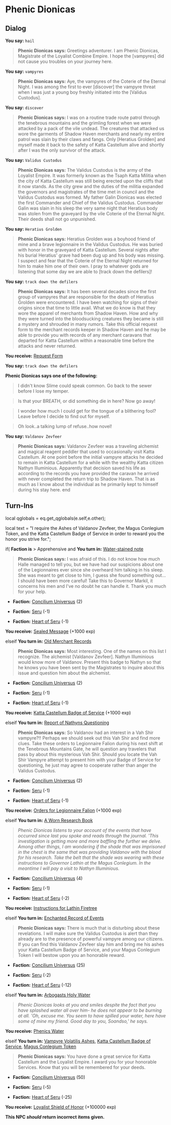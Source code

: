 # Phenic Dionicas
## Dialog

**You say:** `hail`



>**Phenic Dionicas says:** Greetings adventurer. I am Phenic Dionicas, Magistrate of the Loyalist Combine Empire. I hope the [vampyres] did not cause you troubles on your journey here. 

**You say:** `vampyres`



>**Phenic Dionicas says:** Aye, the vampyres of the Coterie of the Eternal Night. I was among the first to ever [discover] the vampyre threat when I was just a young boy freshly initiated into the [Validus Custodus].

**You say:** `discover`



>**Phenic Dionicas says:** I was on a routine trade route patrol through the tenebrous mountains and the grimling forest when we were attacked by a pack of the vile undead. The creatures that attacked us wore the garments of Shadow Haven merchants and nearly my entire patrol was slain by their claws and fangs. Only [Heratius Grolden] and myself made it back to the safety of Katta Castellum alive and shortly after I was the only survivor of the attack.

**You say:** `Validus Custodus`



>**Phenic Dionicas says:** The Validus Custodus is the army of the Loyalist Empire. It was formerly known as the Tsaph Katta Militia when the city of Katta Castellum was still being erected upon the cliffs that it now stands. As the city grew and the duties of the militia expanded the governors and magistrates of the time met in council and the Validus Custodus was formed. My father Galin Dionicas was elected the first Commander and Chief of the Validus Custodus. Commander Galin was slain in his sleep the very same night that Heratius body was stolen from the graveyard by the vile Coterie of the Eternal Night. Their deeds shall not go unpunished.

**You say:** `Heratius Grolden`



>**Phenic Dionicas says:** Heratius Grolden was a boyhood friend of mine and a brave legionnaire in the Validus Custodus. He was buried with honor in the graveyard of Katta Castellum. Several nights after his burial Heratius' grave had been dug up and his body was missing. I suspect and fear that the Coterie of the Eternal Night returned for him to make him one of their own. I pray to whatever gods are listening that some day we are able to [track down the defilers]!

**You say:** `track down the defilers`



>**Phenic Dionicas says:** It has been several decades since the first group of vampyres that are responsible for the death of Heratius Grolden were encountered. I have been watching for signs of their origins since that time to little avail. What we do know is that they wore the apparel of merchants from Shadow Haven. How and why they were turned into the bloodsucking creatures they became is still a mystery and shrouded in many rumors. Take this official request form to the merchant records keeper in Shadow Haven and he may be able to provide you with records of any merchant caravans that departed for Katta Castellum within a reasonable time before the attacks and never returned.


**You receive:**  [Request Form](/item/31753)

**You say:** `track down the defilers`



**Phenic Dionicas says one of the following:**

>I didn't know Slime could speak common.  Go back to the sewer before I lose my temper.

>Is that your BREATH, or did something die in here?  Now go away!

>I wonder how much I could get for the tongue of a blithering fool?  Leave before I decide to find out for myself.

>Oh look..a talking lump of refuse..how novel!

**You say:** `Valdanov Zevfeer`



>**Phenic Dionicas says:** Valdanov Zevfeer was a traveling alchemist and magical reagent peddler that used to occasionally visit Katta Castellum. At one point before the initial vampyre attacks he decided to remain in Katta Castellum for a while with the wealthy Katta citizen Nathyn Illuminious. Apparently that decision saved his life as according to the records you have provided the caravan he arrived with never completed the return trip to Shadow Haven. That is as much as I know about the individual as he primarily kept to himself during his stay here.
end

## Turn-Ins



local qglobals = eq.get_qglobals(e.self,e.other);

local text = "I require the Ashes of Valdanov Zevfeer, the Magus Conlegium Token, and the Katta Castellum Badge of Service in order to reward you the honor you strive for.";

if( **Faction is** > Apprehensive and  **You turn in:** [Water-stained note](/item/18330)


>**Phenic Dionicas says:** I was afraid of this. I do not know how much Halle managed to tell you, but we have had our suspicions about one of the Legionnaires ever since she overheard him talking in his sleep. She was meant to get close to him, I guess she found something out... I should have been more careful!  Take this to Governor Markil, it concerns his men and I've no doubt he can handle it. Thank you much for your help.


* __Faction:__ [Concilium Universus](/faction/1561) (2)


* __Faction:__ [Seru](/faction/1483) (-1)


* __Faction:__ [Heart of Seru](/faction/1486) (-1)


 **You receive:**  [Sealed Message](/item/18331) (+1000 exp)

elseif **You turn in:** [Old Merchant Records](/item/18352)


>**Phenic Dionicas says:** Most interesting. One of the names on this list I recognize. The alchemist [Valdanov Zevfeer]. Nathyn Illuminious would know more of Valdanov. Present this badge to Nathyn so that he knows you have been sent by the Magistrates to inquire about this issue and question him about the alchemist.


* __Faction:__ [Concilium Universus](/faction/1561) (2)


* __Faction:__ [Seru](/faction/1483) (-1)


* __Faction:__ [Heart of Seru](/faction/1486) (-1)


 **You receive:**  [Katta Castellum Badge of Service](/item/31752) (+1000 exp)

elseif **You turn in:** [Report of Nathyns Questioning](/item/31755)


>**Phenic Dionicas says:** So Valdanov had an interest in a Vah Shir vampyre?!! Perhaps we should seek out this Vah Shir and find more clues. Take these orders to Legionnaire Falion during his next shift at the Tenebrous Mountains Gate, he will question any travelers that pass by about this mysterious Vah Shir.  Should you locate the Vah Shir Vampyre attempt to present him with your Badge of Service for questioning, he just may agree to cooperate rather than anger the Validus Custodus.


* __Faction:__ [Concilium Universus](/faction/1561) (2)


* __Faction:__ [Seru](/faction/1483) (-1)


* __Faction:__ [Heart of Seru](/faction/1486) (-1)


 **You receive:**  [Orders for Legionnaire Falion](/item/31756) (+1000 exp)

elseif **You turn in:** [A Worn Research Book](/item/18449)


>*Phenic Dionicas  listens to your account of the events that have occurred since last you spoke and reads through the journal. 'This investigation is getting more and more baffling the further we delve. Among other things, I am wondering if the shade that was imprisoned in the chest is the same that was providing Valdanov with the blood for his research. Take the belt that the shade was wearing with these instructions to Governor Lathin at the Magus Conlegium. In the meantime I will pay a visit to Nathyn Illuminious.*


* __Faction:__ [Concilium Universus](/faction/1561) (4)


* __Faction:__ [Seru](/faction/1483) (-1)


* __Faction:__ [Heart of Seru](/faction/1486) (-2)


 **You receive:**  [Instructions for Lathin Firetree](/item/7270) 

elseif **You turn in:** [Enchanted Record of Events](/item/7361)


>**Phenic Dionicas says:** There is much that is disturbing about these revelations. I will make sure the Validus Custodus is alert than they already are to the presence of powerful vampyre among our citizens. If you can find this Valdanov Zevfeer slay him and bring me his ashes your Katta Castellum Badge of Service, and your Magus Conlegium Token I will bestow upon you an honorable reward.


* __Faction:__ [Concilium Universus](/faction/1561) (25)


* __Faction:__ [Seru](/faction/1483) (-2)


* __Faction:__ [Heart of Seru](/faction/1486) (-12)

elseif **You turn in:** [Arbogasts Holy Water](/item/29899)


>*Phenic Dionicas looks at you and smiles despite the fact that you have splashed water all over him- he does not appear to be burning at all.  'Oh, excuse me.  You seem to have spilled your water, here have some of mine my friend.  Good day to you, Soandso,' he says.*


 **You receive:**  [Phenics Water](/item/29898) 

elseif **You turn in:** [Vampyre Volatilis Ashes](/item/7397), [Katta Castellum Badge of Service](/item/31757), [Magus Conlegium Token](/item/7394)


>**Phenic Dionicas says:** You have done a great service for Katta Castellum and the Loyalist Empire. I award you for your honorable Services. Know that you will be remembered for your deeds.


* __Faction:__ [Concilium Universus](/faction/1561) (50)


* __Faction:__ [Seru](/faction/1483) (-5)


* __Faction:__ [Heart of Seru](/faction/1486) (-25)


 **You receive:**  [Loyalist Shield of Honor](/item/7398) (+100000 exp)

**This NPC *should* return incorrect items given.**
